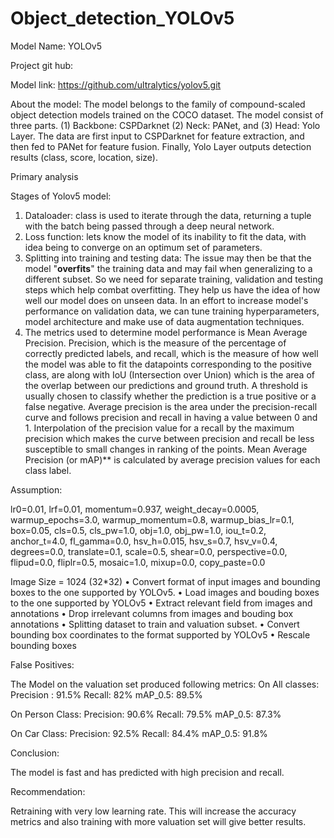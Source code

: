 # Object_detection_YOLOv5

Model Name: YOLOv5

Project git hub: 

Model link: https://github.com/ultralytics/yolov5.git

About the model:
The model belongs to the family of compound-scaled object detection models trained on the COCO dataset. The model consist of three parts. (1) Backbone: CSPDarknet (2) Neck: PANet, and (3) Head: Yolo Layer. The data are first input to CSPDarknet for feature extraction, and then fed to PANet for feature fusion. Finally, Yolo Layer outputs detection results (class, score, location, size).

Primary analysis

Stages of Yolov5 model:
1.	Dataloader: class is used to iterate through the data, returning a tuple with the batch being passed through a deep neural network.
2.	Loss function: lets know the model of its inability to fit the data, with idea being to converge on an optimum set of parameters.
3.	Splitting into training and testing data: The issue may then be that the model "**overfits**" the training data and may fail when generalizing to a different subset. So we need for separate training, validation and testing steps which help combat overfitting. They help us have the idea of how well our model does on unseen data. In an effort to increase model's performance on validation data, we can tune training hyperparameters, model architecture and make use of data augmentation techniques.
4.	The metrics used to determine model performance is Mean Average Precision. Precision, which is the measure of the percentage of correctly predicted labels, and recall, which is the measure of how well the model was able to fit the datapoints corresponding to the positive class, are along with IoU (Intersection over Union) which is the area of the overlap between our predictions and ground truth. A threshold is usually chosen to classify whether the prediction is a true positive or a false negative. Average precision is the area under the precision-recall curve and follows precision and recall in having a value between 0 and 1. Interpolation of the precision value for a recall by the maximum precision which makes the curve between precision and recall be less susceptible to small changes in ranking of the points. Mean Average Precision (or mAP)** is calculated by average precision values for each class label.

Assumption:

lr0=0.01, lrf=0.01, momentum=0.937, weight_decay=0.0005, warmup_epochs=3.0, warmup_momentum=0.8, warmup_bias_lr=0.1, box=0.05, cls=0.5, cls_pw=1.0, obj=1.0, obj_pw=1.0, iou_t=0.2, anchor_t=4.0, fl_gamma=0.0, hsv_h=0.015, hsv_s=0.7, hsv_v=0.4, degrees=0.0, translate=0.1, scale=0.5, shear=0.0, perspective=0.0, flipud=0.0, fliplr=0.5, mosaic=1.0, mixup=0.0, copy_paste=0.0

Image Size = 1024 (32*32)
•	Convert format of input images and bounding boxes to the one supported by YOLOv5.
•	Load images and bouding boxes to the one supported by YOLOv5
•	Extract relevant field from images and annotations
•	Drop irrelevant columns from images and bouding box annotations
•	Splitting dataset to train and valuation subset.
•	Convert bounding box coordinates to the format supported by YOLOv5
•	Rescale bounding boxes 


False Positives:

The Model on the valuation set produced following metrics:
On All classes: 
Precision : 91.5%
Recall: 82%
mAP_0.5: 89.5%

On Person Class:
Precision: 90.6%
Recall: 79.5%
mAP_0.5: 87.3%

On Car Class:
Precision: 92.5%
Recall: 84.4%
mAP_0.5: 91.8%

Conclusion:	

The model is fast and has predicted with high precision and recall. 

Recommendation: 

Retraining with very low learning rate. This will increase the accuracy metrics and also training with more valuation set will give better results. 
